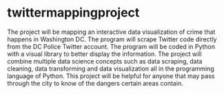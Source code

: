 # twittermappingproject
The project will be mapping an interactive data visualization of crime that happens in Washington DC. The program will scrape Twitter code directly from the DC Police Twitter account. The program will be coded in Python with a visual library to better display the information. The project will combine multiple data science concepts such as data scraping, data cleaning, data transforming and data visualization all in the programming language of Python. This project will be helpful for anyone that may pass through the city to know of the dangers certain areas contain.
